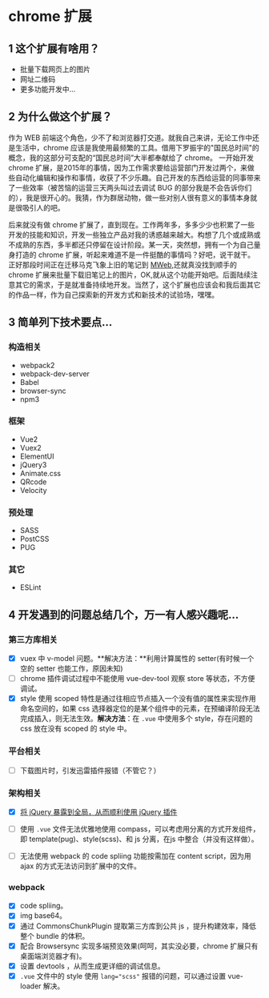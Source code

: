 
#  chrome 扩展

## 1 这个扩展有啥用？

+ 批量下载网页上的图片
+ 网址二维码
+ 更多功能开发中...

## 2 为什么做这个扩展？
作为 WEB 前端这个角色，少不了和浏览器打交道。就我自己来讲，无论工作中还是生活中，chrome 应该是我使用最频繁的工具。借用下罗振宇的"国民总时间"的概念，我的这部分可支配的“国民总时间”大半都奉献给了 chrome。 一开始开发 chrome 扩展，是2015年的事情，因为工作需求要给运营部门开发过两个，来做些自动化编辑和操作和事情，收获了不少乐趣。自己开发的东西给运营的同事带来了一些效率（被苦恼的运营三天两头叫过去调试 BUG 的部分我是不会告诉你们的），我是很开心的。我猜，作为群居动物，做一些对别人很有意义的事情本身就是很吸引人的吧。

后来就没有做 chrome 扩展了，直到现在。工作两年多，多多少少也积累了一些开发的技能和知识，开发一些独立产品对我的诱惑越来越大。构想了几个或成熟或不成熟的东西，多半都还只停留在设计阶段。某一天，突然想，拥有一个为自己量身打造的 chrome 扩展，听起来难道不是一件挺酷的事情吗？好吧，说干就干。正好那段时间正在迁移马克飞象上旧的笔记到 [MWeb](http://zh.mweb.im/),还就真没找到顺手的 chrome 扩展来批量下载旧笔记上的图片，OK,就从这个功能开始吧。后面陆续注意其它的需求，于是就准备持续地开发。当然了，这个扩展也应该会和我后面其它的作品一样，作为自己探索新的开发方式和新技术的试验场，嘿嘿。

## 3 简单列下技术要点...
### 构造相关
+ webpack2
+ webpack-dev-server
+ Babel
+ browser-sync
+ npm3

### 框架
+ Vue2
+ Vuex2
+ ElementUI
+ jQuery3
+ Animate.css
+ QRcode
+ Velocity

### 预处理
+ SASS
+ PostCSS
+ PUG

### 其它
+ ESLint

## 4 开发遇到的问题总结几个，万一有人感兴趣呢...

### 第三方库相关
- [x] vuex 中 v-model 问题。**解决方法：**利用计算属性的 setter(有时候一个空的 setter 也能工作，原因未知)
- [ ] chrome 插件调试过程中不能使用 vue-dev-tool 观察 store 等状态，不方便调试。
- [x] style 使用 scoped 特性是通过往相应节点插入一个没有值的属性来实现作用命名空间的，如果 css 选择器定位的是某个组件中的元素，在预编译阶段无法完成插入，则无法生效。**解决方法**：在 `.vue` 中使用多个 style，存在问题的 css 放在没有 scoped 的 style 中。

### 平台相关
- [ ] 下载图片时，引发迅雷插件报错（不管它？）

### 架构相关
- [x] [将 jQuery 暴露到全局，从而顺利使用 jQuery 插件](https://github.com/yiifaa/yii-template/blob/master/webpack.MD)
- [ ] 使用 `.vue` 文件无法优雅地使用 compass，可以考虑用分离的方式开发组件，即 template(pug)、style(scss)、和 js 分离，在js 中整合（并没有这样做）。

- [ ] 无法使用 webpack 的 code spliing 功能按需加在 content script，因为用 ajax 的方式无法访问到扩展中的文件。

### webpack
- [x] code spliing。
- [x] img base64。
- [x] 通过 CommonsChunkPlugin 提取第三方库到公共 js ，提升构建效率，降低整个 bundle 的体积。
- [x] 配合 Browsersync 实现多端预览效果(呵呵，其实没必要，chrome 扩展只有桌面端浏览器才有)。
- [x] 设置 devtools ，从而生成更详细的调试信息。
- [x] `.vue` 文件中的 style 使用 `lang="scss"` 报错的问题，可以通过设置 vue-loader 解决。
